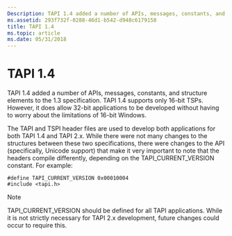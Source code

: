 ```yaml
---
Description: TAPI 1.4 added a number of APIs, messages, constants, and structure elements to the 1.3 specification.
ms.assetid: 293f732f-0288-46d1-b542-d948c6179158
title: TAPI 1.4
ms.topic: article
ms.date: 05/31/2018
---
```


# TAPI 1.4

TAPI 1.4 added a number of APIs, messages, constants, and structure elements to the 1.3 specification. TAPI 1.4 supports only 16-bit TSPs. However, it does allow 32-bit applications to be developed without having to worry about the limitations of 16-bit Windows.

The TAPI and TSPI header files are used to develop both applications for both TAPI 1.4 and TAPI 2.x. While there were not many changes to the structures between these two specifications, there were changes to the API (specifically, Unicode support) that make it very important to note that the headers compile differently, depending on the TAPI\_CURRENT\_VERSION constant. For example:

``` syntax
#define TAPI_CURRENT_VERSION 0x00010004
#include <tapi.h>
```

> [!Note]  
> TAPI\_CURRENT\_VERSION should be defined for all TAPI applications. While it is not strictly necessary for TAPI 2.x development, future changes could occur to require this.

 

 

 



